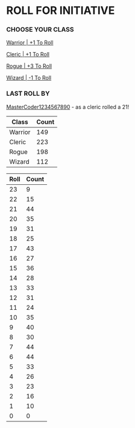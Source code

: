 # ROLL FOR INITIATIVE
### CHOOSE YOUR CLASS

[Warrior | +1 To Roll](https://github.com/benjaminsampica/benjaminsampica/issues/new?title=roll%7Cwarrior&body=Just+click+%27Submit+new+issue%27.)

[Cleric | +1 To Roll](https://github.com/benjaminsampica/benjaminsampica/issues/new?title=roll%7Ccleric&body=Just+click+%27Submit+new+issue%27.)

[Rogue | +3 To Roll](https://github.com/benjaminsampica/benjaminsampica/issues/new?title=roll%7Crogue&body=Just+click+%27Submit+new+issue%27.)

[Wizard | -1 To Roll](https://github.com/benjaminsampica/benjaminsampica/issues/new?title=roll%7Cwizard&body=Just+click+%27Submit+new+issue%27.)
### LAST ROLL BY
[MasterCoder1234567890](https://www.github.com/MasterCoder1234567890) - as a cleric rolled a 21!

|Class|Count|
|-|-|
|Warrior|149|
|Cleric|223|
|Rogue|198|
|Wizard|112|

|Roll|Count|
|-|-|
|23|9
|22|15
|21|44
|20|35
|19|31
|18|25
|17|43
|16|27
|15|36
|14|28
|13|33
|12|31
|11|24
|10|35
|9|40
|8|30
|7|44
|6|44
|5|33
|4|26
|3|23
|2|16
|1|10
|0|0
